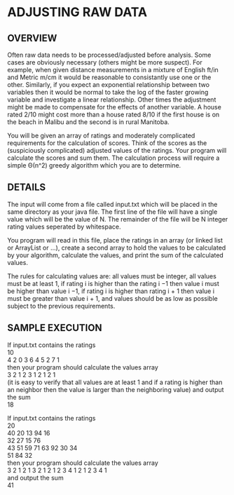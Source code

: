 # ADJUSTING RAW DATA

## OVERVIEW
Often raw data needs to be processed/adjusted before analysis. Some cases are obviously
necessary (others might be more suspect). For example, when given distance measurements in a mixture
of English ft/in and Metric m/cm it would be reasonable to consistantly use one or the other. Similarly, if
you expect an exponential relationship between two variables then it would be normal to take the log of the
faster growing variable and investigate a linear relationship. Other times the adjustment might be made to
compensate for the effects of another variable. A house rated 2/10 might cost more than a house rated 8/10
if the first house is on the beach in Malibu and the second is in rural Manitoba.  

You will be given an array of ratings and moderately complicated requirements for the calculation of scores.
Think of the scores as the (suspiciously complicated) adjusted values of the ratings. Your program will
calculate the scores and sum them. The calculation process will require a simple Θ(n^2) greedy algorithm
which you are to determine.

## DETAILS

The input will come from a file called input.txt which will be placed in the same directory as your
java file. The first line of the file will have a single value which will be the value of N. The remainder of the
file will be N integer rating values seperated by whitespace.   

You program will read in this file, place the ratings in an array (or linked list or ArrayList or ...), create a
second array to hold the values to be calculated by your algorithm, calculate the values, and print the sum
of the calculated values.   

The rules for calculating values are: all values must be integer, all values must be at least 1, if rating i is
higher than the rating i −1 then value i must be higher than value i −1, if rating i is higher than rating
i + 1 then value i must be greater than value i + 1, and values should be as low as possible subject to the
previous requirements.   

## SAMPLE EXECUTION  
If input.txt contains the ratings   
10  
4 2 0 3 6 4 5 2 7 1  
then your program should calculate the values array   
3 2 1 2 3 1 2 1 2 1   
(it is easy to verify that all values are at least 1 and if a rating is higher than an neighbor then the value is
larger than the neighboring value) and output the sum  
18   


If input.txt contains the ratings   
20   
40 20 13 94 16   
32 27 15 76   
43 51 59 71 63 92 30 34   
51 84 32   
then your program should calculate the values array  
3 2 1 2 1 3 2 1 2 1 2 3 4 1 2 1 2 3 4 1   
and output the sum  
41  



